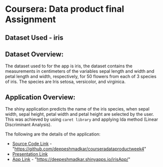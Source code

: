 # Coursera: Data product final Assignment

## Dataset Used - iris

## Dataset Overview:
The dataset used to for the app is iris, the dataset contains the measurements in centimeters of the variables sepal length and width and petal length and width, respectively, for 50 flowers from each of 3 species of iris. The species are Iris setosa, versicolor, and virginica.

## Application Overview:
The shiny application predicts the name of the iris species, when sepal width, sepal height,
petal width and petal height are selected by the user. This was achieved by using `caret library` and applying lda method (Linear Discriminant Analysis).

The following are the details of the application:

- [Source Code Link](https://github.com/deepeshmadkar/courseradataproductweek4) - "https://github.com/deepeshmadkar/courseradataproductweek4"
- [Presentation Link](https://deepeshmadkar.github.io/courseradataproductweek4/main.html#(1))
- [App Link](https://deepeshmadkar.shinyapps.io/irisApp/) - "https://deepeshmadkar.shinyapps.io/irisApp/"
